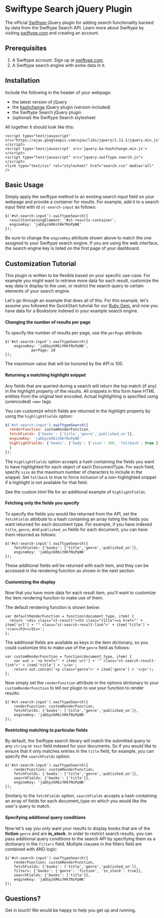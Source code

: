 Swiftype Search jQuery Plugin
=========

The official [Swiftype](http://www.swiftype.com) jQuery plugin for adding search functionality backed by data from the Swiftype Search API. Learn more about Swiftype by visiting [swiftype.com](http://www.swiftype.com) and creating an account.

Prerequisites
------------
1. A Swiftype account. Sign up at [swiftype.com](http://www.swiftype.com).
2. A Swiftype search engine with some data in it.


Installation
------------

Include the following in the header of your webpage:

* the latest version of jQuery
* the [hashchange](https://github.com/cowboy/jquery-hashchange) jQuery plugin (version included)
* the Swiftype Search jQuery plugin
* (optional) the Swiftype Search stylesheet

All together it should look like this:

	<script type="text/javascript" src="https://ajax.googleapis.com/ajax/libs/jquery/1.11.1/jquery.min.js"></script>
    <script type='text/javascript' src='jquery.ba-hashchange.min.js'></script>
	<script type="text/javascript" src="jquery.swiftype.search.js"></script>
	<link type="text/css" rel="stylesheet" href="search.css" media="all" />


Basic Usage
-----

Simply apply the swiftype method to an existing search input field on your webpage and provide a container for results. For example, add it to a search input field with id `st-search-input` as follows:

	$('#st-search-input').swiftypeSearch({
	  resultContainingElement: '#st-results-container',
	  engineKey: 'jaDGyzkR6iYHkfNsPpNK'
	});

Be sure to change the `engineKey` attribute shown above to match the one assigned to your Swiftype search engine. If you are using the web interface, the search engine key is listed on the first page of your dashboard.


Customization Tutorial
-------------

This plugin is written to be flexible based on your specific use-case. 
For example you might want to retrieve more data for each result, customize
the way data is display to the user, or restrict the search query to certain elements of your search engine. 

Let's go through an example that does all of this. For this example, let's assume you followed the QuickStart tutorial for our [Ruby Gem](https://github.com/swiftype/swiftype-rb), and now you have data for a Bookstore indexed in your example search engine.

#### Changing the number of results per page

To specify the number of results per page, use the `perPage` attribute.

	$('#st-search-input').swiftypeSearch({ 
		engineKey: 'jaDGyzkR6iYHkfNsPpNK',
                perPage: 20
	});
        
The maximium value that will be honored by the API is 100.
#### Returning a matching highlight snippet

Any fields that are queried during a search will return the top match (if any) in the highlight property of the results. All snippets in this form have HTML entities from the original text encoded. Actual highlighting is specified using (unencoded) `<em>` tags.

You can customize which fields are returned in the highlight property by using the `highlightFields` option:

```JavaScript
$('#st-search-input').swiftypeSearch({
  renderFunction: customRenderFunction,
  fetchFields: {'books': ['title','genre','published_on']},
  engineKey: 'jaDGyzkR6iYHkfNsPpNK'
  highlightFields: {'books': {'body': {'size': 300, 'fallback': true }}
  }
});
```

The `highlightFields` option accepts a hash containing the fields you want to have highlighted for each object of each DocumentType. For each field, specify `size` as the maximum number of characters to include in the snippet. Set `fallback` to true to force inclusion of a non-highlighted snippet if a highlight is not available for that field.

See the custom.html file for an additional example of `highlightFields`.

#### Fetching only the fields you specify

To specify the fields you would like returned from the API, set the `fetchFields` attribute to a hash containing an array listing the fields you want returned for each document type. For example, if you have indexed `title`, `genre`, and `published_on` fields for each document, you can have them returned as follows:

	$('#st-search-input').swiftypeSearch({ 
		fetchFields: {'books': ['title','genre','published_on']},
		engineKey: 'jaDGyzkR6iYHkfNsPpNK'
	});

These additional fields will be returned with each item, and they can be accessed in the rendering function as shown in the next section.

#### Customizing the display

Now that you have more data for each result item, you'll want to customize the item rendering function to make use of them.

The default rendering function is shown below:

    var defaultRenderFunction = function(document_type, item) {
      return '<div class="st-result"><h3 class="title"><a href="' + item['url'] + '" class="st-search-result-link">' + item['title'] + '</a></h3></div>';
    };

The additional fields are available as keys in the item dictionary, so you could customize this to make use of the `genre` field as follows:

	var customRenderFunction = function(document_type, item) {
		var out = '<a href="' + item['url'] + '" class="st-search-result-link">' + item['title'] + '</a>';
		return out.concat('<p class="genre">' + item['genre'] + '</p>');
	};

Now simply set the `renderFunction` attribute in the options dictionary to your `customRenderFunction` to tell our plugin to use your function to render results:

	$('#st-search-input').swiftypeSearch({ 
		renderFunction: customRenderFunction,
		fetchFields: {'books': ['title','genre','published_on']},
		engineKey: 'jaDGyzkR6iYHkfNsPpNK'
	});


#### Restricting matching to particular fields

By default, the Swiftype search library will match the submitted query to any `string` or `text` field indexed for your documents. So if you would like to ensure that it only matches entries in the `title` field, for example, you can specify the `searchFields` option:

	$('#st-search-input').swiftypeSearch({ 
		renderFunction: customRenderFunction,
		fetchFields: {'books': ['title','genre','published_on']},
		searchFields: {'books': ['title']},
		engineKey: 'jaDGyzkR6iYHkfNsPpNK'
	});

Similarly to the `fetchFields` option, `searchFields` accepts a hash containing an array of fields for each document_type on which you would like the user's query to match. 

#### Specifying additional query conditions

Now let's say you only want your results to display books that are of the **fiction** `genre` and are **in_stock**. In order to restrict search results, you can pass additional query conditions to the search API by specifying them as a dictionary in the `filters` field. Multiple clauses in the filters field are combined with AND logic:


	$('#st-search-input').swiftypeSearch({ 
		renderFunction: customRenderFunction,
		fetchFields: {'books': ['title','genre','published_on']},
		filters: {'books': {'genre': 'fiction', 'in_stock': true}},
		searchFields: {'books': ['title']},
		engineKey: 'jaDGyzkR6iYHkfNsPpNK'
	});



Questions?
----------
Get in touch! We would be happy to help you get up and running. 
